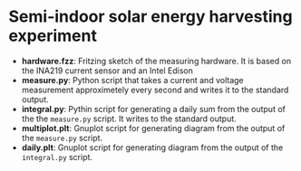 # Semi-indoor solar energy harvesting experiment

* **hardware.fzz**: Fritzing sketch of the measuring hardware. It is based on the INA219 current sensor and an Intel Edison
* **measure.py**: Python script that takes a current and voltage measurement approximetely every second and writes it to the standard output.
* **integral.py**: Pythin script for generating a daily sum from the output of the the `measure.py` script. It writes to the standard output.
* **multiplot.plt**: Gnuplot script for generating diagram from the output of the `measure.py` script. 
* **daily.plt**: Gnuplot script for generating diagram from the output of the `integral.py` script.
